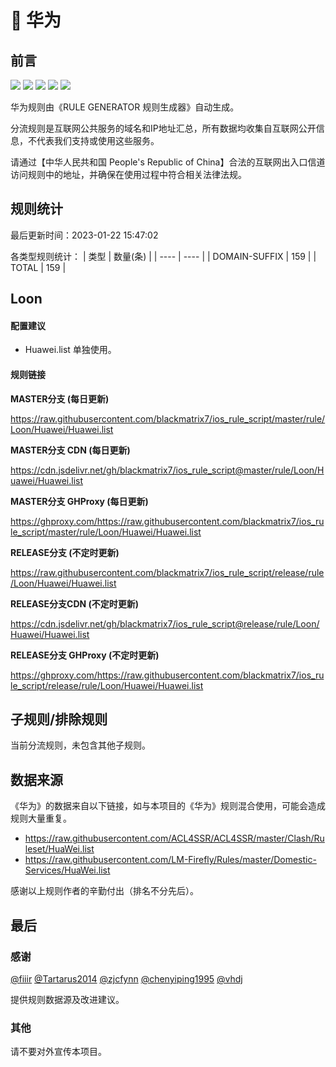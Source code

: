 # 🧸 华为

## 前言

![](https://shields.io/badge/-移除重复规则-ff69b4) ![](https://shields.io/badge/-DOMAIN与DOMAIN--SUFFIX合并-green) ![](https://shields.io/badge/-DOMAIN--SUFFIX间合并-critical) ![](https://shields.io/badge/-DOMAIN--SUFFIX与DOMAIN--KEYWORD合并-blue) ![](https://shields.io/badge/-IP--CIDR(6)合并-blueviolet) 

华为规则由《RULE GENERATOR 规则生成器》自动生成。

分流规则是互联网公共服务的域名和IP地址汇总，所有数据均收集自互联网公开信息，不代表我们支持或使用这些服务。

请通过【中华人民共和国 People's Republic of China】合法的互联网出入口信道访问规则中的地址，并确保在使用过程中符合相关法律法规。

## 规则统计

最后更新时间：2023-01-22 15:47:02

各类型规则统计：
| 类型 | 数量(条)  | 
| ---- | ----  |
| DOMAIN-SUFFIX | 159  | 
| TOTAL | 159  | 


## Loon 

#### 配置建议
- Huawei.list 单独使用。

#### 规则链接
**MASTER分支 (每日更新)**

https://raw.githubusercontent.com/blackmatrix7/ios_rule_script/master/rule/Loon/Huawei/Huawei.list

**MASTER分支 CDN (每日更新)**

https://cdn.jsdelivr.net/gh/blackmatrix7/ios_rule_script@master/rule/Loon/Huawei/Huawei.list

**MASTER分支 GHProxy (每日更新)**

https://ghproxy.com/https://raw.githubusercontent.com/blackmatrix7/ios_rule_script/master/rule/Loon/Huawei/Huawei.list

**RELEASE分支 (不定时更新)**

https://raw.githubusercontent.com/blackmatrix7/ios_rule_script/release/rule/Loon/Huawei/Huawei.list

**RELEASE分支CDN (不定时更新)**

https://cdn.jsdelivr.net/gh/blackmatrix7/ios_rule_script@release/rule/Loon/Huawei/Huawei.list

**RELEASE分支 GHProxy (不定时更新)**

https://ghproxy.com/https://raw.githubusercontent.com/blackmatrix7/ios_rule_script/release/rule/Loon/Huawei/Huawei.list

## 子规则/排除规则


当前分流规则，未包含其他子规则。

## 数据来源

《华为》的数据来自以下链接，如与本项目的《华为》规则混合使用，可能会造成规则大量重复。

- https://raw.githubusercontent.com/ACL4SSR/ACL4SSR/master/Clash/Ruleset/HuaWei.list
- https://raw.githubusercontent.com/LM-Firefly/Rules/master/Domestic-Services/HuaWei.list


感谢以上规则作者的辛勤付出（排名不分先后）。

## 最后

### 感谢

[@fiiir](https://github.com/fiiir) [@Tartarus2014](https://github.com/Tartarus2014) [@zjcfynn](https://github.com/zjcfynn) [@chenyiping1995](https://github.com/chenyiping1995) [@vhdj](https://github.com/vhdj)

提供规则数据源及改进建议。

### 其他

请不要对外宣传本项目。